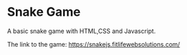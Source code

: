 # Snake Game 

A basic snake game with HTML,CSS and Javascript.

The link to the game: https://snakejs.fitlifewebsolutions.com/
